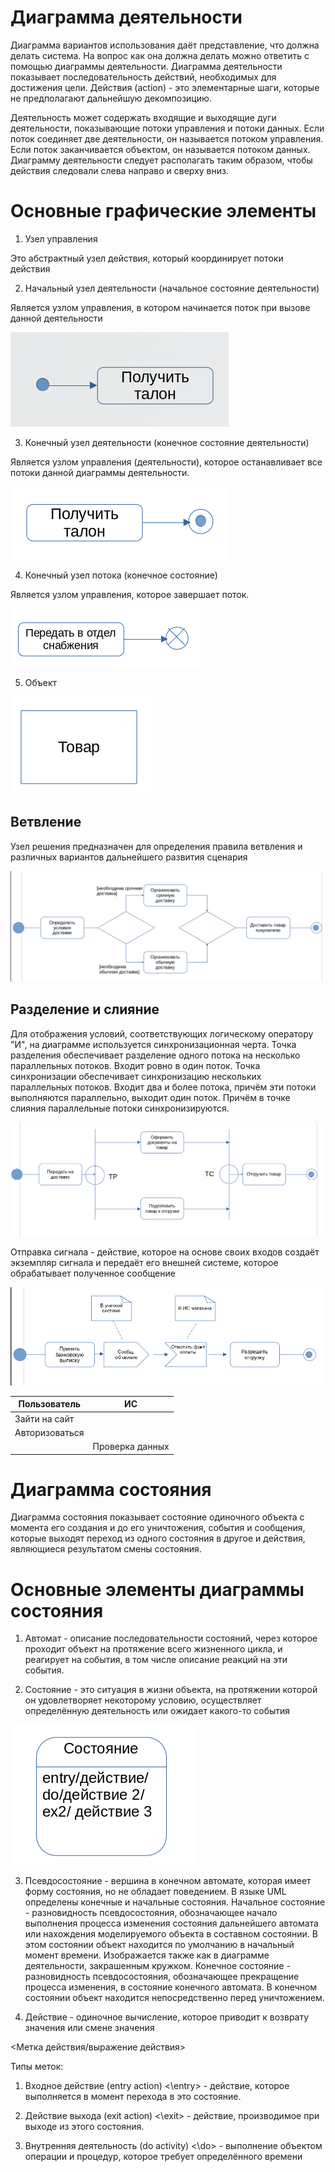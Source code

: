 # Диаграмма деятельности

Диаграмма вариантов использования даёт представление, что должна делать система. На вопрос как она должна делать можно ответить с помощью диаграммы деятельности. Диаграмма деятельности показывает последовательность действий, необходимых для достижения цели. Действия (action) - это элементарные шаги, которые не предполагают дальнейшую декомпозицию.

Деятельность может содержать входящие и выходящие дуги деятельности, показывающие потоки управления и потоки данных. Если поток соединяет две деятельности, он называется потоком управления. Если поток заканчивается объектом, он называется потоком данных. Диаграмму деятельности следует располагать таким образом, чтобы действия следовали слева направо и сверху вниз.

# Основные графические элементы

1. Узел управления

Это абстрактный узел действия, который координирует потоки действия

2. Начальный узел деятельности (начальное состояние деятельности)

Является узлом управления, в котором начинается поток при вызове данной деятельности

![img](./img/2022-12-07.png)

3. Конечный узел деятельности (конечное состояние деятельности)

Является узлом управления (деятельности), которое останавливает все потоки данной диаграммы деятельности.

![img](./img/2022-12-07-2.png)

4. Конечный узел потока (конечное состояние)

Является узлом управления, которое завершает поток.

![img](./img/2022-12-07-3.png)

5. Объект

![img](./img/2022-12-07-4.png)

## Ветвление

Узел решения предназначен для определения правила ветвления и различных вариантов дальнейшего развития сценария

![img](./img/2022-12-07-5.png)

## Разделение и слияние

Для отображения условий, соответствующих логическому оператору "И", на диаграмме используется синхронизационная черта. Точка разделения обеспечивает разделение одного потока на несколько параллельных потоков. Входит ровно в один поток. Точка синхронизации обеспечивает синхронизацию нескольких параллельных потоков. Входит два и более потока, причём эти потоки выполняются параллельно, выходит один поток. Причём в точке слияния параллельные потоки синхронизируются.

![img](./img/2022-12-07-6.png)


Отправка сигнала - действие, которое на основе своих входов создаёт экземпляр сигнала и передаёт его внешней системе, которое обрабатывает полученное сообщение

![img](./img/2022-12-07-7.png)

| Пользователь | ИС |
| --- | --- |
| Зайти на сайт | |
| Авторизоваться | |
| | Проверка данных |

# Диаграмма состояния

Диаграмма состояния показывает состояние одиночного объекта с момента его создания и до его уничтожения, события и сообщения, которые выходят переход из одного состояния в другое и действия, являющиеся результатом смены состояния.

# Основные элементы диаграммы состояния

1. Автомат - описание последовательности состояний, через которое проходит объект на протяжение всего жизненного цикла, и реагирует на события, в том числе описание реакций на эти события.

2. Состояние - это ситуация в жизни объекта, на протяжении которой он удовлетворяет некоторому условию, осуществляет определённую деятельность или ожидает какого-то события

![img](./img/2022-12-07-8.png)

3. Псевдосостояние - вершина в конечном автомате, которая имеет форму состояния, но не обладает поведением. В языке UML определены конечные и начальные состояния. Начальное состояние - разновидность псевдосостояния, обозначающее начало выполнения процесса изменения состояния дальнейшего автомата или нахождения моделируемого объекта в составном состоянии. В этом состоянии объект находится по умолчанию в начальный момент времени. Изображается также как в диаграмме деятельности, закрашенным кружком. Конечное состояние - разновидность псевдосостояния, обозначающее прекращение процесса изменения, в состояние конечного автомата. В конечном состоянии объект находится непосредственно перед уничтожением.

4. Действие - одиночное вычисление, которое приводит к возврату значения или смене значения

<Метка действия/выражение действия>

Типы меток:

1. Входное действие (entry action) <\entry> - действие, которое выполняется в момент перехода в это состояние.

2. Действие выхода (exit action) <\exit> - действие, производимое при выходе из этого состояния.

3. Внутренняя деятельность (do activity) <\do> - выполнение объектом операции и процедур, которое требует определённого времени